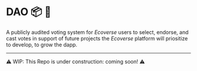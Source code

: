 # DAO :package: :postbox:

A publicly audited voting system for *Ecoverse* users to select, endorse, and cast votes in support of future projects the *Ecoverse* platform will priositize to develop, to grow the dapp.

---

:warning: WIP: This Repo is under construction: coming soon! :warning: